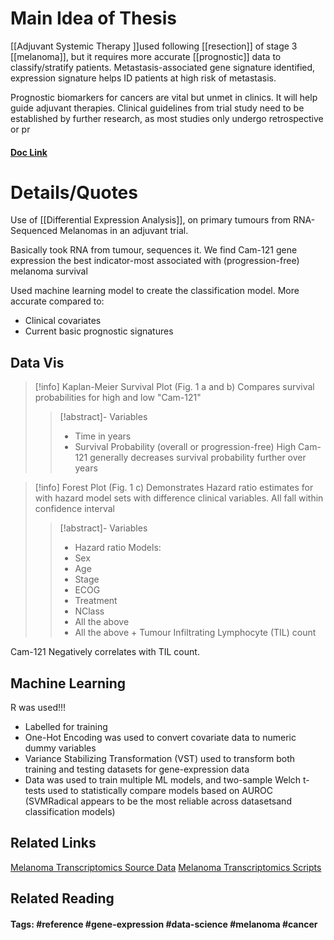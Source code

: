 # Main Idea of Thesis

[[Adjuvant Systemic Therapy ]]used following [[resection]] of stage 3 [[melanoma]], but it requires more accurate [[prognostic]] data to classify/stratify patients.
Metastasis-associated gene signature identified, expression signature helps ID patients at high risk of metastasis.

Prognostic biomarkers for cancers are vital but unmet in clinics. It will help guide adjuvant therapies. Clinical guidelines from trial study need to be established by further research, as most studies only undergo retrospective or pr

#### [Doc Link](Tumour%20gene%20expression%20signature%20in%20primary%20melanoma%20predicts%20long-term%20outcomes.pdf)

# Details/Quotes

Use of [[Differential Expression Analysis]], on primary tumours from RNA-Sequenced Melanomas in an adjuvant trial.

Basically took RNA from tumour, sequences it. We find Cam-121 gene expression the best indicator-most associated with (progression-free) melanoma survival

Used machine learning model to create the classification model. More accurate compared to:
- Clinical covariates
- Current basic prognostic signatures

## Data Vis
> [!info] Kaplan-Meier Survival Plot (Fig. 1 a and b)
> Compares survival probabilities for high and low "Cam-121"
> > [!abstract]- Variables
> > - Time in years
> > - Survival Probability (overall or progression-free)
> > High Cam-121 generally decreases survival probability further over years
> 

> [!info] Forest Plot (Fig. 1 c) 
> Demonstrates Hazard ratio estimates for with hazard model sets with difference clinical variables. All fall within confidence interval
> > [!abstract]- Variables
> > - Hazard ratio
> > Models:
> > - Sex
> > - Age
> > - Stage
> > - ECOG
> > - Treatment
> > - NClass
> > - All the above
> > - All the above + Tumour Infiltrating Lymphocyte (TIL) count

Cam-121 Negatively correlates with TIL count.

## Machine Learning

R was used!!!
- Labelled for training
- One-Hot Encoding was used to convert covariate data to numeric dummy variables
- Variance Stabilizing Transformation (VST) used to transform both training and testing datasets for gene-expression data
- Data was used to train multiple ML models, and two-sample Welch t-tests used to statistically compare models based on AUROC (SVMRadical appears to be the most reliable across datasetsand classification models)

## Related Links
[Melanoma Transcriptomics Source Data](https://github.com/Manikgarg/MelanomaTranscriptomics/tree/master/Source_Data)
[Melanoma Transcriptomics Scripts](https://github.com/Manikgarg/MelanomaTranscriptomics/tree/master/scripts)

## Related Reading



#### Tags: #reference #gene-expression #data-science #melanoma #cancer 